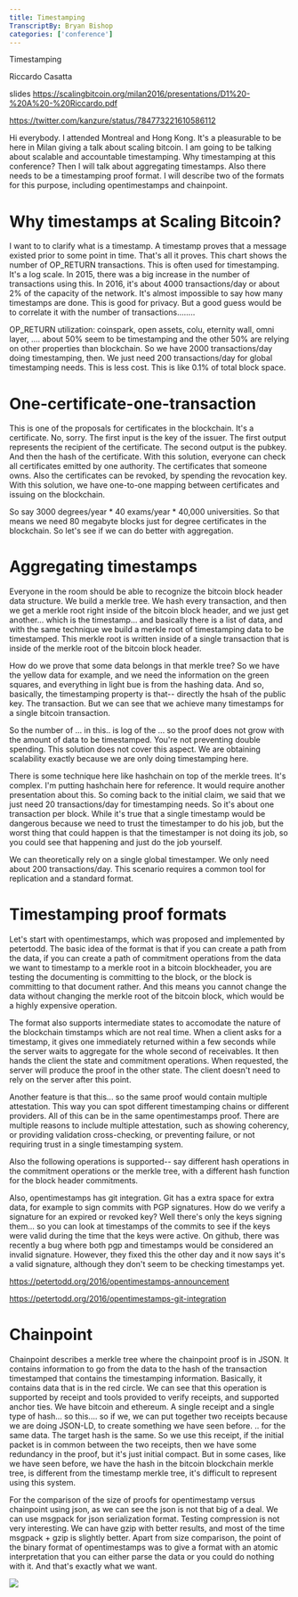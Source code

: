 ```yaml
---
title: Timestamping
TranscriptBy: Bryan Bishop
categories: ['conference']
---
```


Timestamping

Riccardo Casatta

slides <https://scalingbitcoin.org/milan2016/presentations/D1%20-%20A%20-%20Riccardo.pdf>

<https://twitter.com/kanzure/status/784773221610586112>

Hi everybody. I attended Montreal and Hong Kong. It's a pleasurable to be here in Milan giving a talk about scaling bitcoin. I am going to be talking about scalable and accountable timestamping. Why timestamping at this conference? Then I will talk about aggregating timestamps. Also there needs to be a timestamping proof format. I will describe two of the formats for this purpose, including opentimestamps and chainpoint.

# Why timestamps at Scaling Bitcoin?

I want to to clarify what is a timestamp. A timestamp proves that a message existed prior to some point in time. That's all it proves. This chart shows the number of OP\_RETURN transactions. This is often used for timestamping. It's a log scale. In 2015, there was a big increase in the number of transactions using this. In 2016, it's about 4000 transactions/day or about 2% of the capacity of the network. It's almost impossible to say how many timestamps are done. This is good for privacy. But a good guess would be to correlate it with the number of transactions........

OP\_RETURN utilization: coinspark, open assets, colu, eternity wall, omni layer, .... about 50% seem to be timestamping and the other 50% are relying on other properties than blockchain. So we have 2000 transactions/day doing timestamping, then. We just need 200 transactions/day for global timestamping needs. This is less cost. This is like 0.1% of total block space.

# One-certificate-one-transaction

This is one of the proposals for certificates in the blockchain. It's a certificate. No, sorry. The first input is the key of the issuer. The first output represents the recipient of the certificate. The second output is the pubkey. And then the hash of the certificate. With this solution, everyone can check all certificates emitted by one authority. The certificates that someone owns. Also the certificates can be revoked, by spending the revocation key. With this solution, we have one-to-one mapping between certificates and issuing on the blockchain.

So say 3000 degrees/year * 40 exams/year * 40,000 universities. So that means we need 80 megabyte blocks just for degree certificates in the blockchain. So let's see if we can do better with aggregation.

# Aggregating timestamps

Everyone in the room should be able to recognize the bitcoin block header data structure. We build a merkle tree. We hash every transaction, and then we get a merkle root right inside of the bitcoin block header, and we just get another... which is the timestamp... and basically there is a list of data, and with the same technique we build a merkle root of timestamping data to be timestamped. This merkle root is written inside of a single transaction that is inside of the merkle root of the bitcoin block header.

How do we prove that some data belongs in that merkle tree? So we have the yellow data for example, and we need the information on the green squares, and everything in light bue is from the hashing data. And so, basically, the timestamping property is that-- directly the hsah of the public key. The transaction. But we can see that we achieve many timestamps for a single bitcoin transaction.

So the number of ... in this.. is log of the ... so the proof does not grow with the amount of data to be timestamped. You're not preventing double spending. This solution does not cover this aspect. We are obtaining scalability exactly because we are only doing timestamping here.

There is some technique here like hashchain on top of the merkle trees. It's complex. I'm putting hashchain here for reference. It would require another presentation about this. So coming back to the initial claim, we said that we just need 20 transactions/day for timestamping needs. So it's about one transaction per block. While it's true that a single timestamp would be dangerous because we need to trust the timestamper to do his job, but the worst thing that could happen is that the timestamper is not doing its job, so you could see that happening and just do the job yourself.

We can theoretically rely on a single global timestamper. We only need about 200 transactions/day. This scenario requires a common tool for replication and a standard format.

# Timestamping proof formats

Let's start with opentimestamps, which was proposed and implemented by petertodd. The basic idea of the format is that if you can create a path from the data, if you can create a path of commitment operations from the data we want to timestamp to a merkle root in a bitcoin blockheader, you are testing the documenting is committing to the block, or the block is committing to that document rather. And this means you cannot change the data without changing the merkle root of the bitcoin block, which would be a highly expensive operation.

The format also supports intermediate states to accomodate the nature of the blockchain timstamps which are not real time. When a client asks for a timestamp, it gives one immediately returned within a few seconds while the server waits to aggregate for the whole second of receivables. It then hands the client the state and commitment operations. When requested, the server will produce the proof in the other state. The client doesn't need to rely on the server after this point.

Another feature is that this... so the same proof would contain multiple attestation. This way you can spot different timestamping chains or different providers. All of this can be in the same opentimestamps proof. There are multiple reasons to include multiple attestation, such as showing coherency, or providing validation cross-checking, or preventing failure, or not requiring trust in a single timestamping system.

Also the following operations is supported-- say different hash operations in the commitment operations or the merkle tree, with a different hash function for the block header commitments.

Also, opentimestamps has git integration. Git has a extra space for extra data, for example to sign commits with PGP signatures. How do we verify a signature for an expired or revoked key? Well there's only the keys signing them... so you can look at timestamps of the commits to see if the keys were valid during the time that the keys were active. On github, there was recently a bug where both pgp and timestamps would be considered an invalid signature. However, they fixed this the other day and it now says it's a valid signature, although they don't seem to be checking timestamps yet.

<https://petertodd.org/2016/opentimestamps-announcement>

<https://petertodd.org/2016/opentimestamps-git-integration>

# Chainpoint

Chainpoint describes a merkle tree where the chainpoint proof is in JSON. It contains information to go from the data to the hash of the transaction timestamped that contains the timestamping information. Basically, it contains data that is in the red circle. We can see that this operation is supported by receipt and tools provided to verify receipts, and supported anchor ties. We have bitcoin and ethereum. A single receipt and a single type of hash... so this.... so if we, we can put together two receipts because we are doing JSON-LD, to create something we have seen before. .. for the same data. The target hash is the same. So we use this receipt, if the initial packet is in common between the two receipts, then we have some redundancy in the proof, but it's just initial compact. But in some cases, like we have seen before, we have the hash in the bitcoin blockchain merkle tree, is different from the timestamp merkle tree, it's difficult to represent using this system.

For the comparison of the size of proofs for opentimestamp versus chainpoint using json, as we can see the json is not that big of a deal. We can use msgpack for json serialization format. Testing compression is not very interesting. We can have gzip with better results, and most of the time msgpack + gzip is slightly better. Apart from size comparison, the point of the binary format of opentimestamps was to give a format with an atomic interpretation that you can either parse the data or you could do nothing with it. And that's exactly what we want.

<img src="https://xkcd.com/927/" />

